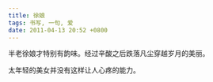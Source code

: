```yaml
---
title: 徐娘
tags: 书写, 一句, 爱
date: 2011-04-13 20:52 +0800
---
```



半老徐娘才特别有韵味。经过辛酸之后跌落凡尘穿越岁月的美丽。

太年轻的美女并没有这样让人心疼的能力。

